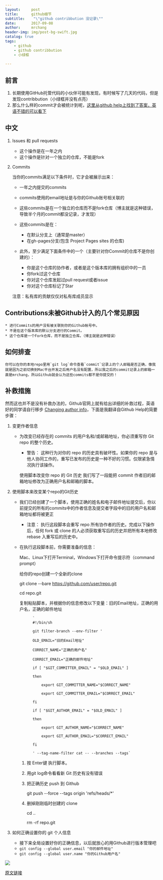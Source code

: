 ```yaml
---
layout:     post
title:      github细节
subtitle:    "\"github contribbution 没记录\""
date:       2017-09-08
author:     mrchang
header-img: img/post-bg-swift.jpg
catalog: true
tags:
    - github
    - github contribbution
    - 小绿框
   
---
```


## 前言
1. 长期使用GitHub托管代码的小伙伴可能有发现，有时候写了几天的代码，但是发现contribbution（小绿框并没有点亮）
2. 那么什么样的commit才会被统计到呢，[这里从github help上找到了答案，英语不错的可以看下](https://help.github.com/articles/why-are-my-contributions-not-showing-up-on-my-profile/)

## 中文
1. Issues 和 pull requests
	* 这个操作是在一年之内
   * 这个操作是针对一个独立的仓库，不能是fork
2. Commits
  
   当你的commits满足以下条件时，它才会被展示出来：
   * 一年之内提交的commits
	* commits使用的email地址是与你的Github账号相关联的
	* 这些commits是在一个独立的仓库而不是fork仓库（博主就是这种错误，导致半个月的commit都没记录，才发现）
	* 这些commits是在：
		* 在默认分支上（通常是master）
		* 在gh-pages分支(包含 Project Pages sites 的仓库)
	* 此外，至少满足下面条件中的一个（主要针对你Commit的仓库不是你创建的）：

		* 你是这个仓库的协作者，或者是这个版本库的拥有组织中的一员
		* 你fork过这个仓库
		* 你对这个仓库发起过pull request或者issue
		* 你对这个仓库标记了Star
		
	注意：私有库的贡献仅仅对私有库成员显示
## Contributions未被Github计入的几个常见原因
	* 进行Commits的用户没有被关联到你的Github帐号中。
	* 不是在这个版本库的默认分支进行的Commit。
	* 这个仓库是一个Fork仓库，而不是独立仓库。（博主就是这种错误）
## 如何排查
	你可以在你的本地repo里用`git log`命令查看`commit`记录上的个人邮箱是否正确，像我就是因为之前切换到Mac平台开发之后用户名没有配置，所以我之后的commit记录上的邮箱一直是mrchang，所以Github就会认为这些commits都不是你提交的！
	
## 补救措施
然而这也并不是没有补救办法的，Github官网上就有给出详细的补救过程，英语好的同学请自行移步 [Changing author info](https://help.github.com/articles/changing-author-info/)，下面是我翻译自Github Help的简要步骤：

1. 变更作者信息
	* 为改变已经存在的 commits 的用户名和/或邮箱地址，你必须重写你 Git repo 的整个历史。
		 * 警告： 这种行为对你的 repo 的历史具有破坏性。如果你的 repo 是与他人协同工作的，重写已发布的历史是一种不好的习惯。仅限紧急情况执行该操作。

	
		使用脚本改变你 repo 的 Git 历史
		我们写了一段能把 commit 作者旧的邮箱地址修改为正确用户名和邮箱的脚本。
2. 使用脚本来改变某个repo的Git历史
	* 我们已经创建了一个脚本，使用正确的姓名和电子邮件地址提交后，你以前提交的所有的commits中的作者信息及提交者字段中的旧的用户名和邮箱地址都将被更正

		* 注意： 执行这段脚本会重写 repo 所有协作者的历史。完成以下操作后，任何 fork 或 clone 的人必须获取重写后的历史并把所有本地修改 rebase 入重写后的历史中。
	* 在执行这段脚本前，你需要准备的信息：

		Mac、Linux下打开Terminal，Windows下打开命令提示符（command prompt）
		
		给你的repo创建一个全新的clone
		
		git clone --bare https://github.com/user/repo.git
		
		cd repo.git
		
		复制粘贴脚本，并根据你的信息修改以下变量：旧的Email地址，正确的用户名，正确的邮件地址
				
				`
				#!/bin/sh
				
				git filter-branch --env-filter '
				
				OLD_EMAIL="旧的Email地址"
				
				CORRECT_NAME="正确的用户名"
				
				CORRECT_EMAIL="正确的邮件地址"
				
				if [ "$GIT_COMMITTER_EMAIL" = "$OLD_EMAIL" ]
				
				then
				
   	 				export GIT_COMMITTER_NAME="$CORRECT_NAME"
   	 				
    				export GIT_COMMITTER_EMAIL="$CORRECT_EMAIL"
    				
				fi
				
				if [ "$GIT_AUTHOR_EMAIL" = "$OLD_EMAIL" ]
				
				then
				
				    export GIT_AUTHOR_NAME="$CORRECT_NAME"
				    
				    export GIT_AUTHOR_EMAIL="$CORRECT_EMAIL"
				    
				fi
				
				' --tag-name-filter cat -- --branches --tags`
		1. 按 Enter键 执行脚本。
		
		2. 用git log命令看看新 Git 历史有没有错误
			
		3. 把正确历史 push 到 Github
		
			git push --force --tags origin 'refs/heads/*'
			
		4. 删掉刚刚临时创建的 clone
		
			cd ..
			
			rm -rf repo.git
		
3. 如何正确设置你的 git 个人信息
	* 接下来全局设置好你的正确信息，以后就放心的用Github进行版本管理吧
	* `git config --global user.email "你的邮件地址"`
	* `git config --global user.name "你的Github用户名"`
	
	
![](http://ovwa7dn9w.bkt.clouddn.com/17-9-9/31643841.jpg)

	
[原文链接](https://segmentfault.com/a/1190000004318632)	